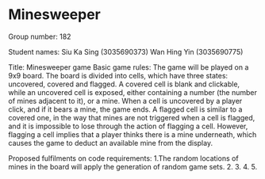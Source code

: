 # Minesweeper
Group number: 182

Student names:
Siu Ka Sing (3035690373)
Wan Hing Yin (3035690775)

Title: Minesweeper game
Basic game rules: The game will be played on a 9x9 board. The board is divided into cells, which have three states: uncovered, covered and flagged. A covered cell is blank and clickable, while an uncovered cell is exposed, either containing a number (the number of mines adjacent to it), or a mine. When a cell is uncovered by a player click, and if it bears a mine, the game ends. A flagged cell is similar to a covered one, in the way that mines are not triggered when a cell is flagged, and it is impossible to lose through the action of flagging a cell. However, flagging a cell implies that a player thinks there is a mine underneath, which causes the game to deduct an available mine from the display.

Proposed fulfilments on code requirements:
1.The random locations of mines in the board will apply the generation of random game sets.
2.
3.
4.
5.

